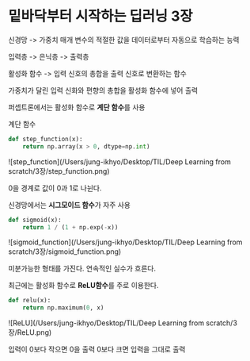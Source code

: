 

# 밑바닥부터 시작하는 딥러닝 3장



신경망 -> 가중치 매개 변수의 적절한 값을 데이터로부터 자동으로 학습하는 능력

입력층 -> 은닉층 -> 출력층

활성화 함수 -> 입력 신호의 총합을 출력 신호로 변환하는 함수

가중치가 달린 입력 신화와 편향의 총합을 활성화 함수에 넣어 출력



퍼셉트론에서는 활성화 함수로 **계단 함수**를 사용

계단 함수

~~~~python
def step_function(x):
    return np.array(x > 0, dtype=np.int)
~~~~



![step_function](/Users/jung-ikhyo/Desktop/TIL/Deep Learning from scratch/3장/step_function.png)

0을 경계로 값이 0과 1로 나뉜다.



신경망에서는 **시그모이드 함수**가 자주 사용

~~~~python
def sigmoid(x):
    return 1 / (1 + np.exp(-x))
~~~~

![sigmoid_function](/Users/jung-ikhyo/Desktop/TIL/Deep Learning from scratch/3장/sigmoid_function.png)



미분가능한 형태를 가진다. 연속적인 실수가 흐른다.



최근에는 활성화 함수로 **ReLU함수**를 주로 이용한다.

~~~~python
def relu(x):
    return np.maximum(0, x)
~~~~



![ReLU](/Users/jung-ikhyo/Desktop/TIL/Deep Learning from scratch/3장/ReLU.png)



입력이 0보다 작으면 0을 출력 0보다 크면 입력을 그대로 출력





